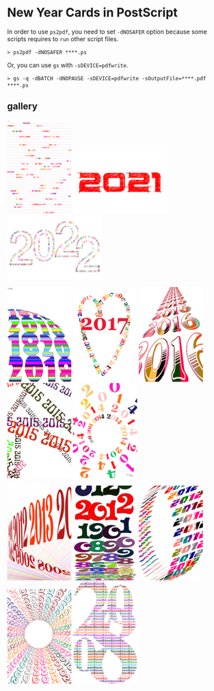 # New Year Cards in PostScript 

In order to use `ps2pdf`, you need to set `-dNOSAFER` option because some scripts requires to `run` other script files.

```shell
> ps2pdf -dNOSAFER ****.ps
```

Or, you can use `gs` with `-sDEVICE=pdfwrite`.

```shell
> gs -q -dBATCH -dNOPAUSE -sDEVICE=pdfwrite -sOutputFile=****.pdf ****.ps
```

## gallery

<img src="https://raw.githubusercontent.com/k16shikano/new-year-cards/master/2020/fileout.png" width="150"> <img src="https://raw.githubusercontent.com/k16shikano/new-year-cards/master/2021/2021.png" height="150"> <img src="https://raw.githubusercontent.com/k16shikano/new-year-cards/master/2022/2022.png" height="150"> 

<img src="https://raw.githubusercontent.com/k16shikano/new-year-cards/master/2018/2018.png" width="150"> <img src="https://raw.githubusercontent.com/k16shikano/new-year-cards/master/2017/2017.png" width="150">  <img src="https://raw.githubusercontent.com/k16shikano/new-year-cards/master/2016/2016.png" width="150"> <img src="https://raw.githubusercontent.com/k16shikano/new-year-cards/master/2015/2015.png" width="150"> <img src="https://raw.githubusercontent.com/k16shikano/new-year-cards/master/2014/2014.png" width="150">

<img src="https://raw.githubusercontent.com/k16shikano/new-year-cards/master/2013/2013.png" width="150"> <img src="https://raw.githubusercontent.com/k16shikano/new-year-cards/master/2012/2012.png" width="150"> <img src="https://raw.githubusercontent.com/k16shikano/new-year-cards/master/2011/2011.png" width="150"> <img src="https://raw.githubusercontent.com/k16shikano/new-year-cards/master/2010/2010.png" width="150"> <img src="https://raw.githubusercontent.com/k16shikano/new-year-cards/master/2008/2008.png" width="150">
